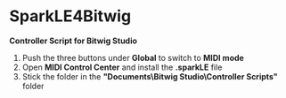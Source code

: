 # SparkLE4Bitwig

**Controller Script for Bitwig Studio**

1. Push the three buttons under **Global** to switch to **MIDI mode**
2. Open **MIDI Control Center** and install the **.sparkLE** file
3. Stick the folder in the **"Documents\Bitwig Studio\Controller Scripts"** folder